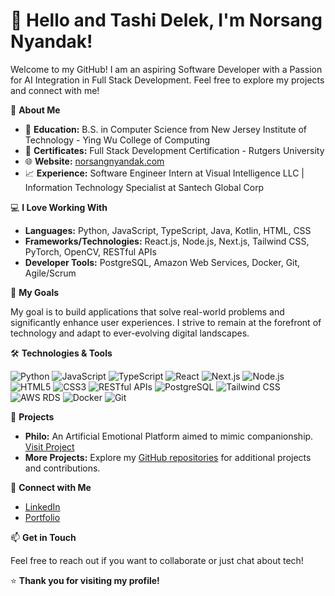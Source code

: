 # 👋 Hello and Tashi Delek, I'm Norsang Nyandak!

Welcome to my GitHub! 
I am an aspiring Software Developer with a Passion for AI Integration in Full Stack Development.
Feel free to explore my projects and connect with me!

🚀 **About Me**

- 🏫 **Education:** B.S. in Computer Science from New Jersey Institute of Technology - Ying Wu College of Computing
- 📜 **Certificates:** Full Stack Development Certification - Rutgers University
- 🌐 **Website:** [norsangnyandak.com](https://www.norsangnyandak.com/)
- 📈 **Experience:** Software Engineer Intern at Visual Intelligence LLC | Information Technology Specialist at Santech Global Corp

💻 **I Love Working With**

- **Languages:** Python, JavaScript, TypeScript, Java, Kotlin, HTML, CSS
- **Frameworks/Technologies:** React.js, Node.js, Next.js, Tailwind CSS, PyTorch, OpenCV, RESTful APIs
- **Developer Tools:** PostgreSQL, Amazon Web Services, Docker, Git, Agile/Scrum

🎯 **My Goals**

My goal is to build applications that solve real-world problems and significantly enhance user experiences. I strive to remain at the forefront of technology and adapt to ever-evolving digital landscapes.

🛠️ **Technologies & Tools**

![Python](https://img.shields.io/badge/Python-3776AB?style=flat&logo=python&logoColor=white)
![JavaScript](https://img.shields.io/badge/JavaScript-F7DF1E?style=flat&logo=javascript&logoColor=black)
![TypeScript](https://img.shields.io/badge/TypeScript-3178C6?style=flat&logo=typescript&logoColor=white)
![React](https://img.shields.io/badge/React-61DAFB?style=flat&logo=react&logoColor=black)
![Next.js](https://img.shields.io/badge/Next.js-000000?style=flat&logo=next.js&logoColor=white)
![Node.js](https://img.shields.io/badge/Node.js-339933?style=flat&logo=node.js&logoColor=white)
![HTML5](https://img.shields.io/badge/HTML5-E34F26?style=flat&logo=html5&logoColor=white)
![CSS3](https://img.shields.io/badge/CSS3-1572B6?style=flat&logo=css3&logoColor=white)
![RESTful APIs](https://img.shields.io/badge/RESTful%20APIs-009688?style=flat&logo=rest&logoColor=white)
![PostgreSQL](https://img.shields.io/badge/PostgreSQL-336791?style=flat&logo=postgresql&logoColor=white)
![Tailwind CSS](https://img.shields.io/badge/Tailwind%20CSS-06B6D4?style=flat&logo=tailwind-css&logoColor=white)
![AWS RDS](https://img.shields.io/badge/AWS%20RDS-232F3E?style=flat&logo=amazon-aws&logoColor=white)
![Docker](https://img.shields.io/badge/Docker-2496ED?style=flat&logo=docker&logoColor=white)
![Git](https://img.shields.io/badge/Git-F05032?style=flat&logo=git&logoColor=white)

📂 **Projects**

- **Philo:** An Artificial Emotional Platform aimed to mimic companionship. [Visit Project](https://philo-x1.vercel.app/)
- **More Projects:** Explore my [GitHub repositories]((https://github.com/TNorsang?tab=repositories)) for additional projects and contributions.

🤝 **Connect with Me**

- [LinkedIn](https://www.linkedin.com/in/norsang-nyandak/)
- [Portfolio](https://www.norsangnyandak.com/)

📫 **Get in Touch**

Feel free to reach out if you want to collaborate or just chat about tech!

⭐️ **Thank you for visiting my profile!**
